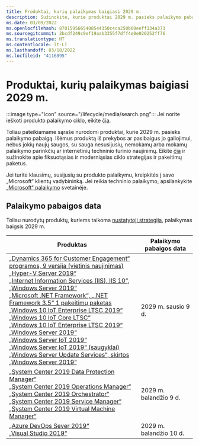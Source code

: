 ```yaml
---
title: Produktai, kurių palaikymas baigiasi 2029 m.
description: Sužinokite, kurie produktai 2029 m. pasieks palaikymo pabaigą arba pereis nuo pagrindinio palaikymo į išplėstinį palaikymą.
ms.date: 03/09/2022
ms.openlocfilehash: 8701595665408544350c4ca250b60eeff134a373
ms.sourcegitcommit: 2bcdf249c9ef19aab3355f7dff4e0e020252ff76
ms.translationtype: HT
ms.contentlocale: lt-LT
ms.lasthandoff: 03/18/2022
ms.locfileid: "4116895"
---
```

# <a name="products-ending-support-in-2029"></a>Produktai, kurių palaikymas baigiasi 2029 m.

:::image type="icon" source="/lifecycle/media/search.png":::
Jei norite ieškoti produkto palaikymo ciklo, eikite [čia](/lifecycle/products/).

Toliau pateikiamame sąraše nurodomi produktai, kurie 2029 m. pasieks palaikymo pabaigą. Išėmus produktą iš prekybos ar pasibaigus jo galiojimui, nebus jokių naujų saugos, su sauga nesusijusių, nemokamų arba mokamų palaikymo parinkčių ar internetinių techninio turinio naujinimų. Eikite [čia](/lifecycle/overview/product-end-of-support-overview) ir sužinokite apie fiksuotąsias ir moderniąsias ciklo strategijas ir pakeitimų paketus.

Jei turite klausimų, susijusių su produkto palaikymu, kreipkitės į savo „Microsoft“ klientų vadybininką. Jei reikia techninio palaikymo, apsilankykite [„Microsoft“ palaikymo](https://support.microsoft.com/contactus/?ws=support) svetainėje.





## <a name="products-reaching-end-of-support"></a>Palaikymo pabaigos data

Toliau nurodytų produktų, kuriems taikoma [nustatytoji strategija](/lifecycle/policies/fixed), palaikymas baigsis 2029 m.

| Produktas | Palaikymo pabaigos data |
| --- | --- |
| [„Dynamics 365 for Customer Engagement“ programos, 9 versija (vietinis naujinimas)](/lifecycle/products/dynamics-365-for-customer-engagement-apps-version-9-onpremises-update?branch=live)<br>[„Hyper-V Server 2019“](/lifecycle/products/hyperv-server-2019?branch=live)<br>[„Internet Information Services (IIS), IIS 10“, „Windows Server 2019“](/lifecycle/products/internet-information-services-iis?branch=live)<br>[„Microsoft .NET Framework“, „.NET Framework 3.5“ 1 pakeitimų paketas](/lifecycle/products/microsoft-net-framework?branch=live)<br>[„Windows 10 IoT Enterprise LTSC 2019“ ](/lifecycle/products/windows-10-enterprise-ltsc-2019?branch=live)<br>[„Windows 10 IoT Core LTSC“](/lifecycle/products/windows-10-iot-core-ltsc?branch=live)<br>[„Windows 10 IoT Enterprise LTSC 2019“](/lifecycle/products/windows-10-iot-enterprise-ltsc-2019?branch=live)<br>[„Windows Server 2019“](/lifecycle/products/windows-server-2019?branch=live)<br>[„Windows Server IoT 2019“](/lifecycle/products/windows-server-iot-2019?branch=live)<br>[„Windows Server IoT 2019“ (saugyklai)](/lifecycle/products/windows-server-iot-2019-for-storage?branch=live)<br>[„Windows Server Update Services“, skirtos „Windows Server 2019“](/lifecycle/products/windows-server-update-services-for-windows-server-2019?branch=live)<br> | 2029 m. sausio 9 d. |
| [„System Center 2019 Data Protection Manager“](/lifecycle/products/system-center-2019-data-protection-manager?branch=live)<br>[„System Center 2019 Operations Manager“](/lifecycle/products/system-center-2019-operations-manager?branch=live)<br>[„System Center 2019 Orchestrator“](/lifecycle/products/system-center-2019-orchestrator?branch=live)<br>[„System Center 2019 Service Manager“](/lifecycle/products/system-center-2019-service-manager?branch=live)<br>[„System Center 2019 Virtual Machine Manager“](/lifecycle/products/system-center-2019-virtual-machine-manager?branch=live)<br> | 2029 m. balandžio 9 d. |
| [„Azure DevOps Sever 2019“](/lifecycle/products/azure-devops-server-2019?branch=live)<br>[„Visual Studio 2019“](/lifecycle/products/visual-studio-2019?branch=live)<br> | 2029 m. balandžio 10 d. |


